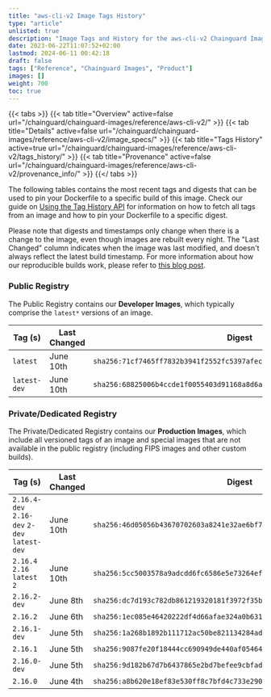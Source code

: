 ```yaml
---
title: "aws-cli-v2 Image Tags History"
type: "article"
unlisted: true
description: "Image Tags and History for the aws-cli-v2 Chainguard Image"
date: 2023-06-22T11:07:52+02:00
lastmod: 2024-06-11 00:42:18
draft: false
tags: ["Reference", "Chainguard Images", "Product"]
images: []
weight: 700
toc: true
---
```


{{< tabs >}}
{{< tab title="Overview" active=false url="/chainguard/chainguard-images/reference/aws-cli-v2/" >}}
{{< tab title="Details" active=false url="/chainguard/chainguard-images/reference/aws-cli-v2/image_specs/" >}}
{{< tab title="Tags History" active=true url="/chainguard/chainguard-images/reference/aws-cli-v2/tags_history/" >}}
{{< tab title="Provenance" active=false url="/chainguard/chainguard-images/reference/aws-cli-v2/provenance_info/" >}}
{{</ tabs >}}

The following tables contains the most recent tags and digests that can be used to pin your Dockerfile to a specific build of this image. Check our guide on [Using the Tag History API](/chainguard/chainguard-images/using-the-tag-history-api/) for information on how to fetch all tags from an image and how to pin your Dockerfile to a specific digest.

Please note that digests and timestamps only change when there is a change to the image, even though images are rebuilt every night. The "Last Changed" column indicates when the image was last modified, and doesn't always reflect the latest build timestamp. For more information about how our reproducible builds work, please refer to [this blog post](https://www.chainguard.dev/unchained/reproducing-chainguards-reproducible-image-builds).

### Public Registry
The Public Registry contains our **Developer Images**, which typically comprise the `latest*` versions of an image.

| Tag (s)       | Last Changed | Digest                                                                    |
|---------------|--------------|---------------------------------------------------------------------------|
|  `latest`     | June 10th    | `sha256:71cf7465ff7832b3941f2552fc5397afec039d28aace1f4626b114e0fadbec30` |
|  `latest-dev` | June 10th    | `sha256:68825006b4ccde1f0055403d91168a8d6aabbeaf579b17d984ede4ca1fbdfc09` |


### Private/Dedicated Registry
The Private/Dedicated Registry contains our **Production Images**, which include all versioned tags of an image and special images that are not available in the public registry (including FIPS images and other custom builds).

| Tag (s)                                       | Last Changed | Digest                                                                    |
|-----------------------------------------------|--------------|---------------------------------------------------------------------------|
|  `2.16.4-dev` `2.16-dev` `2-dev` `latest-dev` | June 10th    | `sha256:46d05056b43670702603a8241e32ae6bf70fc59ea3b51941756b959a83476a30` |
|  `2.16.4` `2.16` `latest` `2`                 | June 10th    | `sha256:5cc5003578a9adcdd6fc6586e5e73264efa144d61b92cbb91ff8bc38e15ff017` |
|  `2.16.2-dev`                                 | June 8th     | `sha256:dc7d193c782db861219320181f3972f35b113195e353f7aac12329498d66e397` |
|  `2.16.2`                                     | June 6th     | `sha256:1ec085e46420222df4d66afae324a0b631ab462686641c453f04ff76ea08e50a` |
|  `2.16.1-dev`                                 | June 5th     | `sha256:1a268b1892b111712ac50be821134284add9b009ab852e9586006a27a05a05eb` |
|  `2.16.1`                                     | June 5th     | `sha256:9087fe20f18444cc690949de440af054645dd69d73406786bdbecf66fc76412e` |
|  `2.16.0-dev`                                 | June 5th     | `sha256:9d182b67d7b6437865e2bd7befee9cbfad06cab962e18784250d6b13fed6b548` |
|  `2.16.0`                                     | June 4th     | `sha256:a8b620e18ef83e530ff8c7bfd4c733e2904f1034d42fc3e09b411e97ad04ba8d` |

